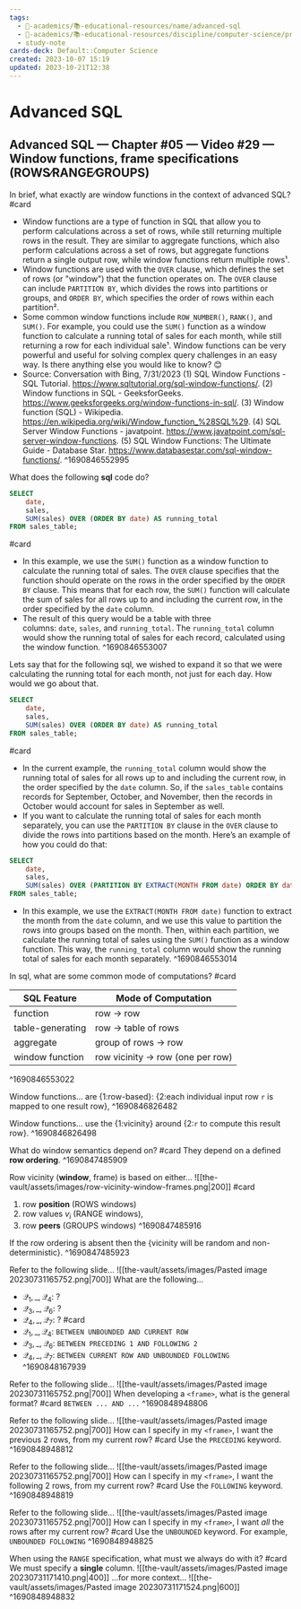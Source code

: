 ```yaml
---
tags:
  - 🔴-academics/📚-educational-resources/name/advanced-sql
  - 🔴-academics/📚-educational-resources/discipline/computer-science/programming-language/sql
  - study-note
cards-deck: Default::Computer Science
created: 2023-10-07 15:19
updated: 2023-10-21T12:38
---
```


# Advanced SQL

## Advanced SQL — Chapter #05 — Video #29 — Window functions, frame specifications (ROWS∕RANGE∕GROUPS)

In brief, what exactly are window functions in the context of advanced SQL? #card 
- Window functions are a type of function in SQL that allow you to perform calculations across a set of rows, while still returning multiple rows in the result. They are similar to aggregate functions, which also perform calculations across a set of rows, but aggregate functions return a single output row, while window functions return multiple rows¹.
- Window functions are used with the `OVER` clause, which defines the set of rows (or "window") that the function operates on. The `OVER` clause can include `PARTITION BY`, which divides the rows into partitions or groups, and `ORDER BY`, which specifies the order of rows within each partition².
- Some common window functions include `ROW_NUMBER()`, `RANK()`, and `SUM()`. For example, you could use the `SUM()` function as a window function to calculate a running total of sales for each month, while still returning a row for each individual sale¹. Window functions can be very powerful and useful for solving complex query challenges in an easy way. Is there anything else you would like to know? 😊
- Source: Conversation with Bing, 7/31/2023
  (1) SQL Window Functions - SQL Tutorial. https://www.sqltutorial.org/sql-window-functions/.
  (2) Window functions in SQL - GeeksforGeeks. https://www.geeksforgeeks.org/window-functions-in-sql/.
  (3) Window function (SQL) - Wikipedia. https://en.wikipedia.org/wiki/Window_function_%28SQL%29.
  (4) SQL Server Window Functions - javatpoint. https://www.javatpoint.com/sql-server-window-functions.
  (5) SQL Window Functions: The Ultimate Guide - Database Star. https://www.databasestar.com/sql-window-functions/.
^1690846552995

What does the following **sql** code do? 
```sql
SELECT
    date,
    sales,
    SUM(sales) OVER (ORDER BY date) AS running_total
FROM sales_table;
```
#card 
- In this example, we use the `SUM()` function as a window function to calculate the running total of sales. The `OVER` clause specifies that the function should operate on the rows in the order specified by the `ORDER BY` clause. This means that for each row, the `SUM()` function will calculate the sum of sales for all rows up to and including the current row, in the order specified by the `date` column.
- The result of this query would be a table with three columns: `date`, `sales`, and `running_total`. The `running_total` column would show the running total of sales for each record, calculated using the window function. 
^1690846553007

Lets say that for the following sql, we wished to expand it so that we were calculating the running total for each month, not just for each day. How would we go about that.
```sql
SELECT
    date,
    sales,
    SUM(sales) OVER (ORDER BY date) AS running_total
FROM sales_table;
```
#card 
- In the current example, the `running_total` column would show the running total of sales for all rows up to and including the current row, in the order specified by the `date` column. So, if the `sales_table` contains records for September, October, and November, then the records in October would account for sales in September as well.
- If you want to calculate the running total of sales for each month separately, you can use the `PARTITION BY` clause in the `OVER` clause to divide the rows into partitions based on the month. Here’s an example of how you could do that:
```sql
SELECT
    date,
    sales,
    SUM(sales) OVER (PARTITION BY EXTRACT(MONTH FROM date) ORDER BY date) AS running_total
FROM sales_table;
```
- In this example, we use the `EXTRACT(MONTH FROM date)` function to extract the month from the `date` column, and we use this value to partition the rows into groups based on the month. Then, within each partition, we calculate the running total of sales using the `SUM()` function as a window function. This way, the `running_total` column would show the running total of sales for each month separately.
^1690846553014

In sql, what are some common mode of computations? #card 

|SQL Feature|Mode of Computation|
|---|---|
|function|row → row|
|table-generating|row → table of rows|
|aggregate|group of rows → row|
|window function|row vicinity → row (one per row)|
^1690846553022

Window functions… are {1:row-based}: {2:each individual input row `r` is mapped to one result row},
^1690846826482

Window functions… use the {1:vicinity} around {2:`r` to compute this result row}.
^1690846826498

What do window semantics depend on? #card 
They depend on a defined **row ordering**.
^1690847485909

Row vicinity (**window**, frame) is based on either… 
![[the-vault/assets/images/row-vicinity-window-frames.png|200]]
#card 
1. row **position** (ROWS windows)
2. row values $v_{i}$ (RANGE windows),
3. row **peers** (GROUPS windows)
^1690847485916

If the row ordering is absent then the {vicinity will be random and non-deterministic}.
^1690847485923

Refer to the following slide…
![[the-vault/assets/images/Pasted image 20230731165752.png|700]]
What are the following…
- $\mathcal{Q_{1}, \_ ,Q_{4} }:$ ?
- $\mathcal{Q_{3}, \_ ,Q_{6} }:$ ?
- $\mathcal{Q_{4}, \_ ,Q_{7} }:$ ?
 #card
- $\mathcal{Q_{1}, \_ ,Q_{4} }:$ `BETWEEN UNBOUNDED AND CURRENT ROW`
- $\mathcal{Q_{3}, \_ ,Q_{6} }:$ `BETWEEN PRECEDING 1 AND FOLLOWING 2`
- $\mathcal{Q_{4}, \_ ,Q_{7} }:$ `BETWEEN CURRENT ROW AND UNBOUNDED FOLLOWING`
^1690848167939

Refer to the following slide…
![[the-vault/assets/images/Pasted image 20230731165752.png|700]]
When developing a `<frame>`, what is the general format? #card 
`BETWEEN ... AND ...`
^1690848948806

Refer to the following slide…
![[the-vault/assets/images/Pasted image 20230731165752.png|700]]
How can I specify in my `<frame>`, I want the previous 2 rows, from my current row? #card 
Use the `PRECEDING` keyword.
^1690848948812

Refer to the following slide…
![[the-vault/assets/images/Pasted image 20230731165752.png|700]]
How can I specify in my `<frame>`, I want the following 2 rows, from my current row? #card 
Use the `FOLLOWING` keyword.
^1690848948819


Refer to the following slide…
![[the-vault/assets/images/Pasted image 20230731165752.png|700]]
How can I specify in my `<frame>`, I want *all* the rows after my current row? #card 
Use the `UNBOUNDED` keyword. For example, `UNBOUNDED FOLLOWING`
^1690848948825

When using the `RANGE` specification, what must we always do with it? #card 
We must specify a **single** column.
![[the-vault/assets/images/Pasted image 20230731171410.png|400]]
…for more context…
![[the-vault/assets/images/Pasted image 20230731171524.png|600]]
^1690848948832





